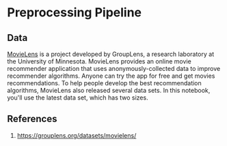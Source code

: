 # Preprocessing Pipeline

## Data

[MovieLens](https://grouplens.org/datasets/movielens/) is a project developed by GroupLens, a research laboratory at the University of Minnesota. MovieLens provides an online movie recommender application that uses anonymously-collected data to improve recommender algorithms. Anyone can try the app for free and get movies recommendations. To help people develop the best recommendation algorithms, MovieLens also released several data sets. In this notebook, you'll use the latest data set, which has two sizes.

## References
1. https://grouplens.org/datasets/movielens/
